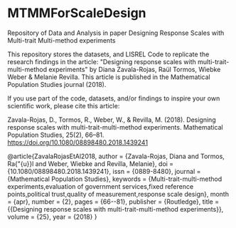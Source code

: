 # MTMMForScaleDesign
Repository of Data and Analysis in paper Designing Response Scales with Multi-trait Multi-method experiments

This repository stores the datasets, and LISREL Code to replicate the research findings in the article:
"Designing response scales with multi-trait-multi-method experiments" by
Diana Zavala-Rojas, Raül Tormos, Wiebke Weber & Melanie Revilla. This article is published in the
Mathematical Population Studies journal (2018).

If you use part of the code, datasets, and/or findings to inspire your own scientific work, please cite this article:

Zavala-Rojas, D., Tormos, R., Weber, W., & Revilla, M. (2018). Designing response scales with 
multi-trait-multi-method experiments. Mathematical Population Studies, 25(2), 66–81. 
https://doi.org/10.1080/08898480.2018.1439241 

@article{ZavalaRojasEtAl2018,
author = {Zavala-Rojas, Diana and Tormos, Ra{\"{u}}l and Weber, Wiebke and Revilla, Melanie},
doi = {10.1080/08898480.2018.1439241},
issn = {0889-8480},
journal = {Mathematical Population Studies},
keywords = {Multi-trait-multi-method experiments,evaluation of government services,fixed reference points,political trust,quality of measurement,response scale design},
month = {apr},
number = {2},
pages = {66--81},
publisher = {Routledge},
title = {{Designing response scales with multi-trait-multi-method experiments}},
volume = {25},
year = {2018}
}


